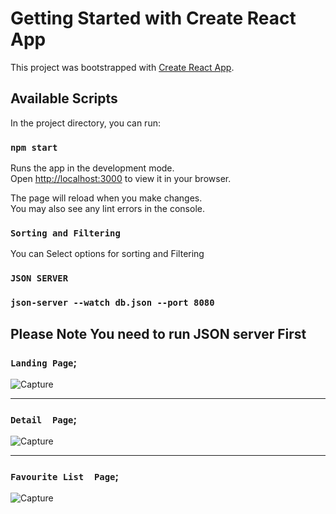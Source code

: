 # Getting Started with Create React App

This project was bootstrapped with [Create React App](https://github.com/facebook/create-react-app).

## Available Scripts

In the project directory, you can run:

### `npm start`

Runs the app in the development mode.\
Open [http://localhost:3000](http://localhost:3000) to view it in your browser.

The page will reload when you make changes.\
You may also see any lint errors in the console.

### `Sorting and Filtering`

You can Select options for sorting and Filtering 

### `JSON SERVER`
### `json-server --watch db.json --port 8080`

Please Note You need to run JSON server First
-----------------------------------------------------
### `Landing Page`;
![Capture](https://user-images.githubusercontent.com/95909861/184525310-b25c34fc-9562-4fd7-b7c4-7113e9a5a0c7.PNG)

------------------------------------------------------
### `Detail  Page`;
![Capture](https://user-images.githubusercontent.com/95909861/184525423-3f7fe5d2-3747-4ea5-bd33-bdb8776f9693.PNG)

------------------------------------------------------
### `Favourite List  Page`;
![Capture](https://user-images.githubusercontent.com/95909861/184525462-f569c794-0630-4993-a561-2f9a6761dc1b.PNG)






